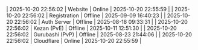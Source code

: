| 2025-10-20 22:56:02 | Website | Online | 2025-10-20 22:55:59 |
| 2025-10-20 22:56:02 | Registration | Offline | 2025-09-09 16:40:23 |
| 2025-10-20 22:56:02 | Auth Server | Offline | 2025-08-18 09:33:31 |
| 2025-10-20 22:56:02 | Kezan (PvE) | Offline | 2025-10-11 12:51:30 |
| 2025-10-20 22:56:02 | Gurubashi (PvP) | Offline | 2025-08-23 21:44:06 |
| 2025-10-20 22:56:02 | Cloudflare | Online | 2025-10-20 22:55:59 |
